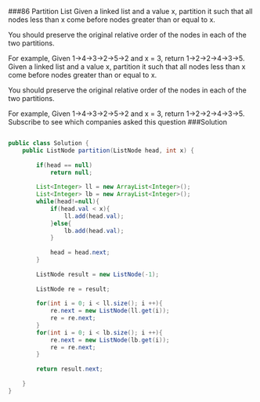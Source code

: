 ###86 Partition List
Given a linked list and a value x, partition it such that all nodes less than x come before nodes greater than or equal to x.


You should preserve the original relative order of the nodes in each of the two partitions.


For example,
Given 1->4->3->2->5->2 and x = 3,
return 1->2->2->4->3->5.
Given a linked list and a value x, partition it such that all nodes less than x come before nodes greater than or equal to x.

You should preserve the original relative order of the nodes in each of the two partitions.

For example,
Given 1->4->3->2->5->2 and x = 3,
return 1->2->2->4->3->5.
Subscribe to see which companies asked this question
###Solution
```java

public class Solution {
    public ListNode partition(ListNode head, int x) {
        
        if(head == null)
            return null;
        
        List<Integer> ll = new ArrayList<Integer>();
        List<Integer> lb = new ArrayList<Integer>();
        while(head!=null){
            if(head.val < x){
                ll.add(head.val);
            }else{
                lb.add(head.val);
            }
            
            head = head.next;
        }
        
        ListNode result = new ListNode(-1);
        
        ListNode re = result;
        
        for(int i = 0; i < ll.size(); i ++){
            re.next = new ListNode(ll.get(i));
            re = re.next;
        }
        for(int i = 0; i < lb.size(); i ++){
            re.next = new ListNode(lb.get(i));
            re = re.next;
        }
        
        return result.next;
        
    }
}